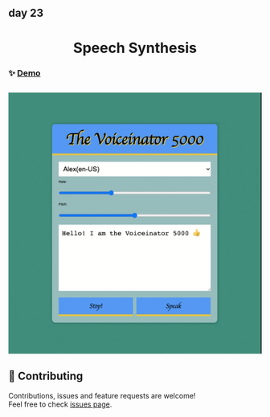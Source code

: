 ## day 23

<h1 align="center"> Speech Synthesis  </h1>

### ✨ [Demo](https://mosaif00.github.io/30-Days-JavaScript-Challenge/23-Speech-Synthesis/index.html)

##

![alt text](./screen23.gif)

## 🤝 Contributing

Contributions, issues and feature requests are welcome!<br />Feel free to check [issues page](https://github.com/MoSaif00/30-Days-JavaScript-Challenge/issues).
